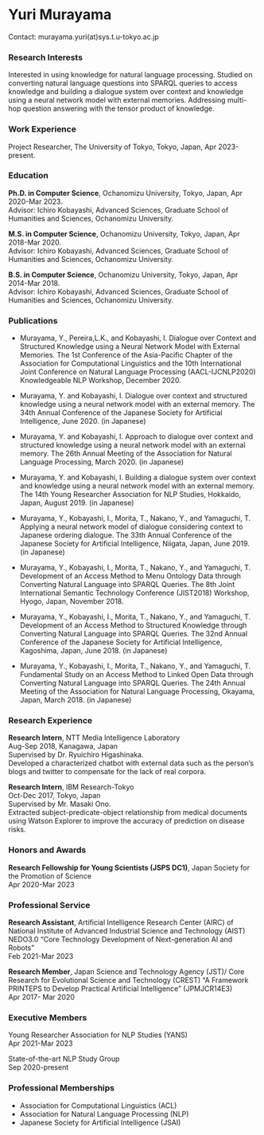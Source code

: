# Yuri Murayama
Contact: murayama.yuri(at)sys.t.u-tokyo.ac.jp

### Research Interests
Interested in using knowledge for natural language processing. Studied on converting natural language questions into SPARQL queries to access knowledge and building a dialogue system over context and knowledge using a neural network model with external memories. Addressing multi-hop question answering with the tensor product of knowledge.

### Work Experience
Project Researcher, The University of Tokyo, Tokyo, Japan, Apr 2023-present.

### Education
**Ph.D. in Computer Science**, Ochanomizu University, Tokyo, Japan, Apr 2020-Mar 2023.  
Advisor: Ichiro Kobayashi, Advanced Sciences, Graduate School of Humanities and Sciences, Ochanomizu University. 

**M.S. in Computer Science**, Ochanomizu University, Tokyo, Japan, Apr 2018-Mar 2020.  
Advisor: Ichiro Kobayashi, Advanced Sciences, Graduate School of Humanities and Sciences, Ochanomizu University. 

**B.S. in Computer Science**, Ochanomizu University, Tokyo, Japan, Apr 2014-Mar 2018.  
Advisor: Ichiro Kobayashi, Advanced Sciences, Graduate School of Humanities and Sciences, Ochanomizu University.

### Publications
- Murayama, Y., Pereira,L.K., and Kobayashi, I. Dialogue over Context and Structured Knowledge using a Neural Network Model with External Memories. The 1st Conference of the Asia-Pacific Chapter of the Association for Computational Linguistics and the 10th International Joint Conference on Natural Language Processing (AACL-IJCNLP2020) Knowledgeable NLP Workshop, December 2020.

- Murayama, Y. and Kobayashi, I. Dialogue over context and structured knowledge using a neural network model with an external memory. The 34th Annual Conference of the Japanese Society for Artificial Intelligence, June 2020. (in Japanese) 

- Murayama, Y. and Kobayashi, I. Approach to dialogue over context and structured knowledge using a neural network model with an external memory. The 26th Annual Meeting of the Association for Natural Language Processing, March 2020. (in Japanese) 

- Murayama, Y. and Kobayashi, I. Building a dialogue system over context and knowledge using a neural network model with an external memory. The 14th Young Researcher Association for NLP Studies, Hokkaido, Japan, August 2019. (in Japanese) 

- Murayama, Y., Kobayashi, I., Morita, T., Nakano, Y., and Yamaguchi, T. Applying a neural network model of dialogue considering context to Japanese ordering dialogue. The 33th Annual Conference of the Japanese Society for Artificial Intelligence, Niigata, Japan, June 2019. (in Japanese) 

- Murayama, Y., Kobayashi, I., Morita, T., Nakano, Y., and Yamaguchi, T. Development of an Access Method to Menu Ontology Data through Converting Natural Language into SPARQL Queries. The 8th Joint International Semantic Technology Conference (JIST2018) Workshop, Hyogo, Japan, November 2018. 

- Murayama, Y., Kobayashi, I., Morita, T., Nakano, Y., and Yamaguchi, T. Development of an Access Method to Structured Knowledge through Converting Natural Language into SPARQL Queries. The 32nd Annual Conference of the Japanese Society for Artificial Intelligence, Kagoshima, Japan, June 2018. (in Japanese) 

- Murayama, Y., Kobayashi, I., Morita, T., Nakano, Y., and Yamaguchi, T. Fundamental Study on an Access Method to Linked Open Data through Converting Natural Language into SPARQL Queries. The 24th Annual Meeting of the Association for Natural Language Processing, Okayama, Japan, March 2018. (in Japanese)


### Research Experience
**Research Intern**, NTT Media Intelligence Laboratory  
Aug-Sep 2018, Kanagawa, Japan  
Supervised by Dr. Ryuichiro Higashinaka.  
Developed a characterized chatbot with external data such as the person’s blogs and twitter to compensate for the lack of real corpora.

**Research Intern**, IBM Research-Tokyo  
Oct-Dec 2017, Tokyo, Japan  
Supervised by Mr. Masaki Ono.  
Extracted subject-predicate-object relationship from medical documents using Watson Explorer to improve the accuracy of prediction on disease risks.

### Honors and Awards
**Research Fellowship for Young Scientists (JSPS DC1)**, Japan Society for the Promotion of Science  
Apr 2020-Mar 2023

### Professional Service
**Research Assistant**, Artificial Intelligence Research Center (AIRC) of National Institute of Advanced Industrial Science and Technology (AIST) NEDO3.0 “Core Technology Development of Next-generation AI and Robots”  
Feb 2021-Mar 2023

**Research Member**, Japan Science and Technology Agency (JST)/ Core Research for Evolutional Science and Technology (CREST) “A Framework PRINTEPS to Develop Practical Artificial Intelligence” (JPMJCR14E3)   
Apr 2017- Mar 2020

### Executive Members
Young Researcher Association for NLP Studies (YANS)  
Apr 2021-Mar 2023

State-of-the-art NLP Study Group  
Sep 2020-present

### Professional Memberships
- Association for Computational Linguistics (ACL)  
- Association for Natural Language Processing (NLP)  
- Japanese Society for Artificial Intelligence (JSAI)  


